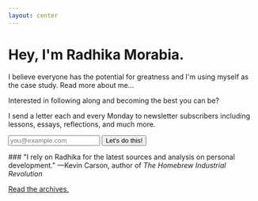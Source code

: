 ```yaml
---
layout: center
---
```


# Hey, I'm Radhika Morabia.

I believe everyone has the potential for greatness and I'm using myself as the case study. Read more about me...

Interested in following along and becoming the best you can be?

I send a letter each and every Monday to newsletter subscribers including lessons, essays, reflections, and much more.
<form class="pure-form" accept-charset="UTF-8" action="https://madmimi.com/signups/subscribe/103121" method="post" target="_blank">
<input name="utf8" type="hidden" value="✓"/>
<input name="signup[email]" type="text" placeholder="you@example.com" />
<input class="button-success pure-button" type="submit" value="Let's do this!" />
</form>
### "I rely on Radhika for the latest sources and analysis on personal development." —Kevin Carson, author of <i>The Homebrew Industrial Revolution</i>

<a href="/archive">Read the archives.